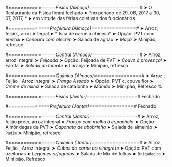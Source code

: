 
*#================Física (Almoço)=================#*
➤ O Restaurante da Física ficará fechado 
➤ *no período de 29, 06, 2017 a 30, 07, 2017, *
➤ em virtude das férias coletivas dos funcionários

*#==============Prefeitura (Almoço)===============#*
➤ Arroz, feijão , arroz integral
➤ * Isca de carne à chinesa*
➤ Opção: PVT com ervilha
➤ *Cenoura com alecrim*
➤ Salada de agrião
➤ *Maçã*
➤ Minipão, refresco

*#================Central (Almoço)================#*
➤ Arroz, arroz integral
➤ *Feijoada*
➤ Opção: Feijoada de PVT
➤ *Couve à provençal*
➤ Farofa
➤ *Salada de tomate*
➤ Laranja
➤ Minipão, refresco

*#================Química (Almoço)================#*
➤ Arroz ,  Feijão ,  Arroz Integral
➤ *Frango Assado*
➤ Opção: PVT c,  couve flor
➤ *Creme de milho*
➤ Salada de catalonha
➤ *Mamão*
➤ Mini pão, Refresco
%

*#================Física (Jantar)=================#*
Fechado

*#==============Prefeitura (Jantar)===============#*
Fechado

*#================Central (Jantar)================#*
➤ Arroz, feijão preto, arroz integral
➤ *Frango com molho à espanhola*
➤ Opção: Almôndegas de PVT 
➤ *Caponata de abobrinha*
➤ Salada de almeirão
➤ `Pudim`
➤ Minipão, refresco

*#================Química (Jantar)================#*
➤ Arroz ,  Feijão ,  Arroz Integral
➤ *Cubos de carne ao vinagrete*
➤ Opção: PVT com azeitonas
➤ *Legumes refogados*
➤ Salada de Mix de folhas
➤ `Brigadeiro`
➤ Mini pão, Refresco
